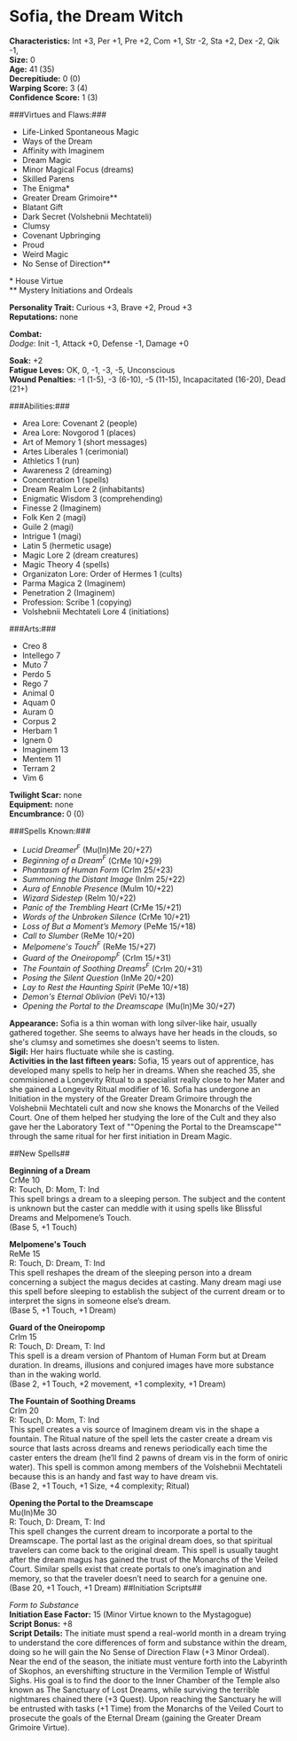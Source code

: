 # Sofia, the Dream Witch

**Characteristics:** Int +3, Per +1, Pre +2, Com +1, Str -2, Sta +2, Dex -2, Qik -1,
` `  
**Size:** 0
` `  
**Age:** 41 (35)
` `  
**Decrepitiude:** 0 (0)
` `  
**Warping Score:** 3 (4)
` `  
**Confidence Score:** 1 (3)

###Virtues and Flaws:###

- Life-Linked Spontaneous Magic
- Ways of the Dream
- Affinity with Imaginem
- Dream Magic
- Minor Magical Focus (dreams)
- Skilled Parens
- The Enigma*
- Greater Dream Grimoire**
- Blatant Gift
- Dark Secret (Volshebnii Mechtateli)
- Clumsy
- Covenant Upbringing
- Proud
- Weird Magic
- No Sense of Direction**

\* House Virtue
` `  
** Mystery Initiations and Ordeals

**Personality Trait:** Curious +3, Brave +2, Proud +3
` `  
**Reputations:** none

**Combat:**
` `  
*Dodge*: Init -1, Attack +0, Defense -1, Damage +0

**Soak:** +2
` `  
**Fatigue Leves:** OK, 0, -1, -3, -5, Unconscious
` `  
**Wound Penalties:** -1 (1-5), -3 (6-10), -5 (11-15), Incapacitated (16-20), Dead (21+)

###Abilities:###

+ Area Lore: Covenant 2 (people)
+ Area Lore: Novgorod 1 (places)
+ Art of Memory 1 (short messages)
+ Artes Liberales 1 (cerimonial)
+ Athletics 1 (run)
+ Awareness 2 (dreaming)
+ Concentration 1 (spells)
+ Dream Realm Lore 2 (inhabitants)
+ Enigmatic Wisdom 3 (comprehending)
+ Finesse 2 (Imaginem)
+ Folk Ken 2 (magi)
+ Guile 2 (magi)
+ Intrigue 1 (magi)
+ Latin 5 (hermetic usage)
+ Magic Lore 2 (dream creatures)
+ Magic Theory 4 (spells)
+ Organizaton Lore: Order of Hermes 1 (cults)
+ Parma Magica 2 (Imaginem)
+ Penetration 2 (Imaginem)
+ Profession: Scribe 1 (copying)
+ Volshebnii Mechtateli Lore 4 (initiations)

###Arts:###

+ Creo 8
+ Intellego 7
+ Muto 7
+ Perdo 5
+ Rego 7
+ Animal 0
+ Aquam 0
+ Auram 0
+ Corpus 2
+ Herbam 1
+ Ignem 0
+ Imaginem 13
+ Mentem 11
+ Terram 2
+ Vim 6

**Twilight Scar:** none
` `  
**Equipment:** none
` `  
**Encumbrance:** 0 (0)

###Spells Known:###

+ *Lucid Dreamer<sup>F</sup>* (Mu(In)Me 20/+27)
+ *Beginning of a Dream<sup>F</sup>* (CrMe 10/+29)
+ *Phantasm of Human Form* (CrIm 25/+23)
+ *Summoning the Distant Image* (InIm 25/+22)
+ *Aura of Ennoble Presence* (MuIm 10/+22)
+ *Wizard Sidestep* (ReIm 10/+22)
+ *Panic of the Trembling Heart* (CrMe 15/+21)
+ *Words of the Unbroken Silence* (CrMe 10/+21)
+ *Loss of But a Moment’s Memory* (PeMe 15/+18)
+ *Call to Slumber* (ReMe 10/+20)
+ *Melpomene's Touch<sup>F</sup>* (ReMe 15/+27)
+ *Guard of the Oneiropomp<sup>F</sup>* (CrIm 15/+31)
+ *The Fountain of Soothing Dreams<sup>F</sup>* (CrIm 20/+31)
+ *Posing the Silent Question* (InMe 20/+20)
+ *Lay to Rest the Haunting Spirit* (PeMe 10/+18)
+ *Demon's Eternal Oblivion* (PeVi 10/+13)
+ *Opening the Portal to the Dreamscape* (Mu(In)Me 30/+27)

**Appearance:** Sofia is a thin woman with long silver-like hair, usually gathered together. She seems to always have her heads in the clouds, so she's clumsy and sometimes she doesn't seems to listen.
` `  
**Sigil:** Her hairs fluctuate while she is casting.
` `  
**Activities in the last fifteen years:** Sofia, 15 years out of apprentice, has developed many spells to help her in dreams. When she reached 35, she commisioned a Longevity Ritual to a specialist really close to her Mater and she gained a Longevity Ritual modifier of 16. Sofia has undergone an Initiation in the mystery of the Greater Dream Grimoire through the Volshebnii Mechtateli cult and now she knows the Monarchs of the Veiled Court. One of them helped her studying the lore of the Cult and they also gave her the Laboratory Text of ""Opening the Portal to the Dreamscape"" through the same ritual for her first initiation in Dream Magic.

##New Spells##

**Beginning of a Dream**
` `  
CrMe 10
` `  
R: Touch, D: Mom, T: Ind
` `  
This spell brings a dream to a sleeping person. The
subject and the content is unknown but the caster can
meddle with it using spells like Blissful Dreams and
Melpomene’s Touch.
` `  
(Base 5, +1 Touch)

**Melpomene's Touch**
` `  
ReMe 15
` `  
R: Touch, D: Dream, T: Ind
` `  
This spell reshapes the dream of the sleeping person into a dream concerning a subject the magus decides at casting. Many dream magi use this spell before sleeping to establish the subject of the current dream or to interpret the signs in someone else’s dream.
` `  
(Base 5, +1 Touch, +1 Dream)

**Guard of the Oneiropomp**
` `  
CrIm 15
` `  
R: Touch, D: Dream, T: Ind
` `  
This spell is a dream version of Phantom of Human Form but at Dream duration. In dreams, illusions and conjured images have more substance than in the waking world.
` `  
(Base 2, +1 Touch,  +2 movement, +1 complexity, +1 Dream)

**The Fountain of Soothing Dreams**
` `  
CrIm 20
` `  
R: Touch, D: Mom, T: Ind
` `  
This spell creates a vis source of Imaginem dream vis in the shape a fountain. The Ritual nature of the spell lets the caster create a dream vis source that lasts across dreams and renews periodically each time the caster enters the dream (he’ll find 2 pawns of dream vis in the form of oniric water). This spell is common among members of the Volshebnii Mechtateli because this is an handy and fast way to have dream vis.
` `  
(Base 2, +1 Touch, +1 Size, +4 complexity; Ritual)

**Opening the Portal to the Dreamscape**
` `  
Mu(In)Me 30
` `  
R: Touch, D: Dream, T: Ind
` `  
This spell changes the current dream to incorporate a portal to the Dreamscape. The portal last as the original dream does, so that spiritual travelers can come back to the original dream.
This spell is usually taught after the dream magus has gained the trust of the Monarchs of the Veiled Court.
Similar spells exist that create portals to one’s imagination and memory, so that the traveler doesn’t need to search for a genuine one.
` `  
(Base 20, +1 Touch, +1 Dream)
##Initiation Scripts##

*Form to Substance*
` `  
**Initiation Ease Factor:** 15 (Minor Virtue known
to the Mystagogue)
` `  
**Script Bonus:** +8
` `  
**Script Details:** The initiate must spend a real-world month in a dream trying to understand the core differences of form and substance within the dream, doing so he will gain the No Sense of Direction Flaw (+3 Minor Ordeal). Near the end of the season, the initiate must venture forth into the Labyrinth of Skophos, an evershifting structure in the Vermilion Temple of Wistful Sighs. His goal is to find the door to the Inner Chamber of the Temple also known as The Sanctuary of Lost Dreams, while surviving the terrible nightmares chained there (+3 Quest).
Upon reaching the Sanctuary he will be entrusted with tasks (+1 Time) from the Monarchs of the Veiled Court to prosecute the goals of the Eternal Dream (gaining the Greater Dream Grimoire Virtue).
